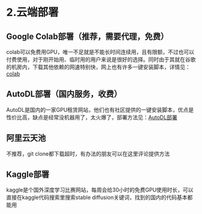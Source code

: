 # 2.云端部署

## Google Colab部署（推荐，需要代理，免费）

colab可以免费用GPU，唯一不足就是不能长时间连续用，且有限额，不过也可以付费使用，对于刚开始用、临时用的用户来说是很好的选择。同时由于其就在谷歌的机房内，下载其他依赖的网速特别快，网上也有许多一键安装脚本，详情见：[colab](https://z28pynubvc.feishu.cn/wiki/wikcnqpkUHmIxRbpzK6MVfhZUTe)

## AutoDL部署（国内服务，收费）

AutoDL是国内的一家GPU租赁网站，他们也有社区提供的一键安装脚本，优点是性价比高，缺点是经常没机器用了，太火爆了，部署方法见：[AutoDL部署](https://z28pynubvc.feishu.cn/wiki/wikcnFHVQSYyupvDl2bYhJZBxvu)

## 阿里云天池

不推荐，git clone都下载超时，有办法的朋友可以在这里评论提供方法

## Kaggle部署

kaggle是个国外深度学习比赛网站，每周会给30小时的免费GPU使用时长，可以直接在kaggle代码搜索里搜索stable diffusion关键词，找到的国内的代码基本都能用
